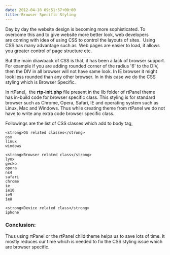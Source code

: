 ```yaml
---
date: 2012-04-18 09:51:57+00:00
title: Browser Specific Styling
---
```


Day by day the website design is becoming more sophisticated. To overcome this and to give website more better look, web developers are coming with idea of using CSS to control the layouts of sites.  Using CSS has many advantage such as  Web pages are easier to load, it allows you greater control of page structure etc.

But the main drawback of CSS is that, it has been a lack of browser support. For example if you are adding rounded corner of the radius '6' to the DIV, then the DIV in all browser will not have same look. In IE browser it might look less rounded than any other browser. In in this case we do the CSS styling which is Browser Specific.

In rtPanel,  the **rtp-init.php** file present in the lib folder of rtPanel theme has in-build code for browser specific class. This styling is for standard browser such as Chrome, Opera, Safari, IE and operating system such as Linux, Mac and Windows. Thus while creating theme from rtPanel we do not have to write any extra code browser specific class.

Followings are the list of CSS classes which add to body tag,

    
    <strong>OS related classes</strong>
    osx
    linux
    windows
    
    <strong>Browser related class</strong>
    lynx
    gecko
    opera
    ns4
    safari
    chrome
    ie
    ie10
    ie9
    ie8
    
    <strong>Device related class</strong>
    iphone




### Conclusion:


Thus using rtPanel or the rtPanel child theme helps us to save lots of time. It mostly reduces our time which is needed to fix the CSS styling issue which are browser specific.
